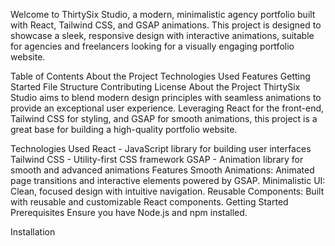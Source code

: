 Welcome to ThirtySix Studio, a modern, minimalistic agency portfolio built with React, Tailwind CSS, and GSAP animations. This project is designed to showcase a sleek, responsive design with interactive animations, suitable for agencies and freelancers looking for a visually engaging portfolio website.

Table of Contents
About the Project
Technologies Used
Features
Getting Started
File Structure
Contributing
License
About the Project
ThirtySix Studio aims to blend modern design principles with seamless animations to provide an exceptional user experience. Leveraging React for the front-end, Tailwind CSS for styling, and GSAP for smooth animations, this project is a great base for building a high-quality portfolio website.

Technologies Used
React - JavaScript library for building user interfaces
Tailwind CSS - Utility-first CSS framework
GSAP - Animation library for smooth and advanced animations
Features
Smooth Animations: Animated page transitions and interactive elements powered by GSAP.
Minimalistic UI: Clean, focused design with intuitive navigation.
Reusable Components: Built with reusable and customizable React components.
Getting Started
Prerequisites
Ensure you have Node.js and npm installed.

Installation
